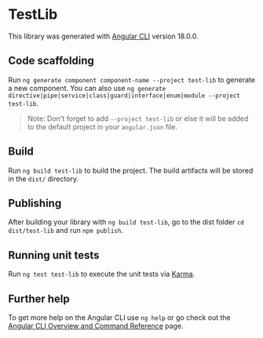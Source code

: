 # TestLib

This library was generated with [Angular CLI](https://github.com/angular/angular-cli) version 18.0.0.

## Code scaffolding

Run `ng generate component component-name --project test-lib` to generate a new component. You can also use `ng generate directive|pipe|service|class|guard|interface|enum|module --project test-lib`.
> Note: Don't forget to add `--project test-lib` or else it will be added to the default project in your `angular.json` file. 

## Build

Run `ng build test-lib` to build the project. The build artifacts will be stored in the `dist/` directory.

## Publishing

After building your library with `ng build test-lib`, go to the dist folder `cd dist/test-lib` and run `npm publish`.

## Running unit tests

Run `ng test test-lib` to execute the unit tests via [Karma](https://karma-runner.github.io).

## Further help

To get more help on the Angular CLI use `ng help` or go check out the [Angular CLI Overview and Command Reference](https://angular.dev/tools/cli) page.
